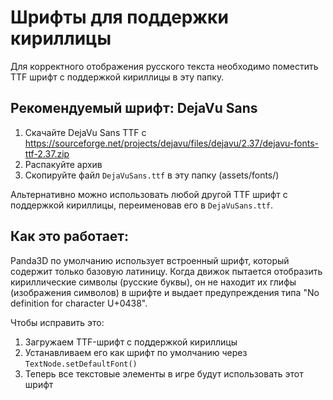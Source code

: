 # Шрифты для поддержки кириллицы

Для корректного отображения русского текста необходимо поместить TTF шрифт с поддержкой кириллицы в эту папку.

## Рекомендуемый шрифт: DejaVu Sans

1. Скачайте DejaVu Sans TTF с https://sourceforge.net/projects/dejavu/files/dejavu/2.37/dejavu-fonts-ttf-2.37.zip
2. Распакуйте архив 
3. Скопируйте файл `DejaVuSans.ttf` в эту папку (assets/fonts/)

Альтернативно можно использовать любой другой TTF шрифт с поддержкой кириллицы, переименовав его в `DejaVuSans.ttf`.

## Как это работает:

Panda3D по умолчанию использует встроенный шрифт, который содержит только базовую латиницу. Когда движок пытается отобразить кириллические символы (русские буквы), он не находит их глифы (изображения символов) в шрифте и выдает предупреждения типа "No definition for character U+0438".

Чтобы исправить это:
1. Загружаем TTF-шрифт с поддержкой кириллицы
2. Устанавливаем его как шрифт по умолчанию через `TextNode.setDefaultFont()`
3. Теперь все текстовые элементы в игре будут использовать этот шрифт
